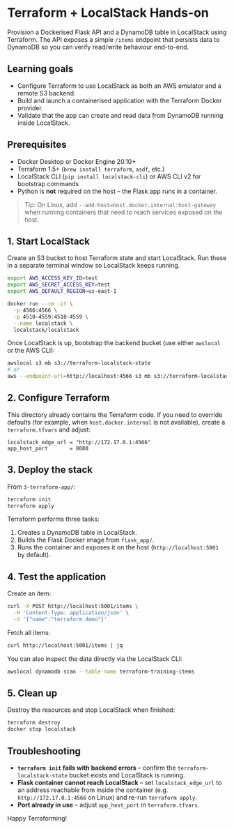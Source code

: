 # Terraform + LocalStack Hands-on

Provision a Dockerised Flask API and a DynamoDB table in LocalStack using Terraform. The API exposes a simple `/items` endpoint that persists data to DynamoDB so you can verify read/write behaviour end-to-end.

## Learning goals

- Configure Terraform to use LocalStack as both an AWS emulator and a remote S3 backend.
- Build and launch a containerised application with the Terraform Docker provider.
- Validate that the app can create and read data from DynamoDB running inside LocalStack.

## Prerequisites

- Docker Desktop or Docker Engine 20.10+
- Terraform 1.5+ (`brew install terraform`, `asdf`, etc.)
- LocalStack CLI (`pip install localstack-cli`) or AWS CLI v2 for bootstrap commands
- Python is **not** required on the host – the Flask app runs in a container.

> Tip: On Linux, add `--add-host=host.docker.internal:host-gateway` when running containers that need to reach services exposed on the host.

## 1. Start LocalStack

Create an S3 bucket to host Terraform state and start LocalStack. Run these in a separate terminal window so LocalStack keeps running.

```bash
export AWS_ACCESS_KEY_ID=test
export AWS_SECRET_ACCESS_KEY=test
export AWS_DEFAULT_REGION=us-east-1

docker run --rm -it \
  -p 4566:4566 \
  -p 4510-4559:4510-4559 \
  --name localstack \
  localstack/localstack
```

Once LocalStack is up, bootstrap the backend bucket (use either `awslocal` or the AWS CLI):

```bash
awslocal s3 mb s3://terraform-localstack-state
# or
aws --endpoint-url=http://localhost:4566 s3 mb s3://terraform-localstack-state
```

## 2. Configure Terraform

This directory already contains the Terraform code. If you need to override defaults (for example, when `host.docker.internal` is not available), create a `terraform.tfvars` and adjust:

```hcl
localstack_edge_url = "http://172.17.0.1:4566"
app_host_port       = 8080
```

## 3. Deploy the stack

From `3-terraform-app/`:

```bash
terraform init
terraform apply
```

Terraform performs three tasks:

1. Creates a DynamoDB table in LocalStack.
2. Builds the Flask Docker image from `flask_app/`.
3. Runs the container and exposes it on the host (`http://localhost:5001` by default).

## 4. Test the application

Create an item:

```bash
curl -X POST http://localhost:5001/items \
  -H 'Content-Type: application/json' \
  -d '{"name":"terraform demo"}'
```

Fetch all items:

```bash
curl http://localhost:5001/items | jq
```

You can also inspect the data directly via the LocalStack CLI:

```bash
awslocal dynamodb scan --table-name terraform-training-items
```

## 5. Clean up

Destroy the resources and stop LocalStack when finished:

```bash
terraform destroy
docker stop localstack
```

## Troubleshooting

- **`terraform init` fails with backend errors** – confirm the `terraform-localstack-state` bucket exists and LocalStack is running.
- **Flask container cannot reach LocalStack** – set `localstack_edge_url` to an address reachable from inside the container (e.g. `http://172.17.0.1:4566` on Linux) and re-run `terraform apply`.
- **Port already in use** – adjust `app_host_port` in `terraform.tfvars`.

Happy Terraforming!
